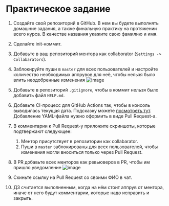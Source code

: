 # Практическое задание

1. Создайте свой репозиторий в GitHub. В нем вы будете выполнять домашние задания, а также финальную
   практику на протяжении всего курса. В качестве названия укажите свою фамилию и имя.
2. Сделайте init-коммит.
3. Добавьте в ваш репозиторий ментора как collaborator (`Settings -> Collabarators`).
4. Заблокируйте пуши в `master` для всех пользователей и настройте количество необходимых аппрувов для неё, чтобы нельзя было влить неодобренные изменения
![image](https://github.com/user-attachments/assets/d4ce1d86-4aed-453b-a73d-5f987dfc7a1b)

5. Добавьте в репозиторий `.gitignore`, чтобы в коммит нельзя было добавить файл `HELP.md`.
6. Добавьте CI-процесс для GitHub Actions так, чтобы в консоль выводилась текущая дата. Подсказку можете [посмотреть тут](https://tecadmin.net/get-current-date-and-time-in-bash/). Добавление YAML-файла нужно оформить в виде Pull Request-а.
7. В комментарии к Pull Request-у приложите скриншоты, которые подтвержают следующее:
    1. Ментор присутствует в репозитории как collabarator.
    2. Пуши в `master` заблокированы для всех пользователей, чтобы изменения могли вноситься только
       через Pull Request.
8. В PR добавьте всех менторов как ревьюверов в PR, чтобы им пришло уведомление
   ![image](https://github.com/user-attachments/assets/47ab608a-0ce0-471f-8590-d5e3728d95c8)

10. Скиньте ссылку на Pull Request со своими ФИО в чат.
11. ДЗ считается выполненным, когда на нём стоит аппрув от ментора, иначе от него будут комментарии, которые надо исправить и закрыть.
